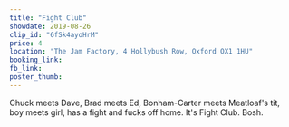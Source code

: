 ```yaml
---
title: "Fight Club"
showdate: 2019-08-26
clip_id: "6fSk4ayoHrM"
price: 4
location: "The Jam Factory, 4 Hollybush Row, Oxford OX1 1HU"
booking_link: 
fb_link: 
poster_thumb: 
---
```

Chuck meets Dave, Brad meets Ed, Bonham-Carter meets Meatloaf's tit, boy meets girl, has a fight and fucks off home. It's Fight Club. Bosh.